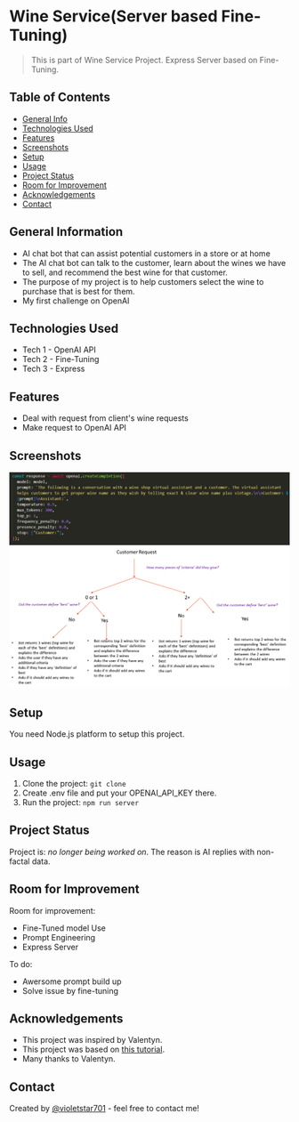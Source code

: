 # Wine Service(Server based Fine-Tuning)

> This is part of Wine Service Project. Express Server based on Fine-Tuning.

## Table of Contents

- [General Info](#general-information)
- [Technologies Used](#technologies-used)
- [Features](#features)
- [Screenshots](#screenshots)
- [Setup](#setup)
- [Usage](#usage)
- [Project Status](#project-status)
- [Room for Improvement](#room-for-improvement)
- [Acknowledgements](#acknowledgements)
- [Contact](#contact)

## General Information

- AI chat bot that can assist potential customers in a store or at home
- The AI chat bot can talk to the customer, learn about the wines we have to sell, and recommend the best wine for that customer.
- The purpose of my project is to help customers select the wine to purchase that is best for them.
- My first challenge on OpenAI

## Technologies Used

- Tech 1 - OpenAI API
- Tech 2 - Fine-Tuning
- Tech 3 - Express

## Features

- Deal with request from client's wine requests
- Make request to OpenAI API

## Screenshots

![createCompletion screenshot](./img/screenshot-1.png)
![Diagram screenshot](./img/screenshot-2.png)

## Setup

You need Node.js platform to setup this project.

## Usage

1. Clone the project: `git clone`
2. Create .env file and put your OPENAI_API_KEY there.
3. Run the project: `npm run server`

## Project Status

Project is: _no longer being worked on_. The reason is AI replies with non-factal data.

## Room for Improvement

Room for improvement:

- Fine-Tuned model Use
- Prompt Engineering
- Express Server

To do:

- Awersome prompt build up
- Solve issue by fine-tuning

## Acknowledgements

- This project was inspired by Valentyn.
- This project was based on [this tutorial](https://openai.com/api/docs/).
- Many thanks to Valentyn.

## Contact

Created by [@violetstar701](https://www.) - feel free to contact me!
